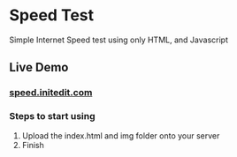 # Speed Test

Simple Internet Speed test using only HTML, and Javascript


## Live Demo
### [speed.initedit.com](http://speed.initedit.com)

### Steps to start using

1. Upload the index.html and img folder onto your server
2. Finish